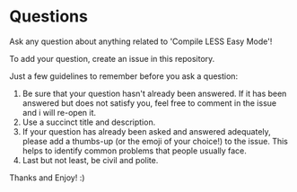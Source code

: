 # Questions

Ask any question about anything related to 'Compile LESS Easy Mode'! 

To add your question, create an issue in this repository.

Just a few guidelines to remember before you ask a question:

1. Be sure that your question hasn't already been answered. If it has been answered but does not satisfy you, feel free to comment in the issue and i will re-open it.
2. Use a succinct title and description.
3. If your question has already been asked and answered adequately, please add a thumbs-up (or the emoji of your choice!) to the issue. This helps to identify common problems that people usually face.
4. Last but not least, be civil and polite.

Thanks and Enjoy! :)
